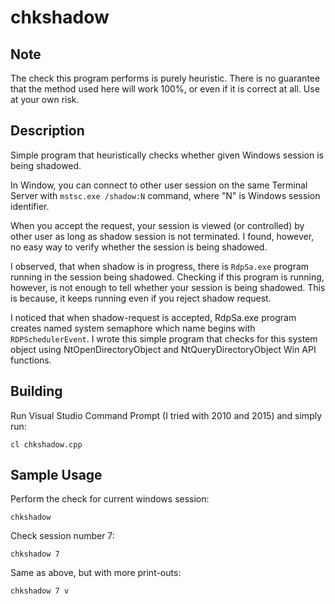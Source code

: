 # chkshadow

## Note

The check this program performs is purely heuristic. There is no guarantee that the method used here will work 100%, or
even if it is correct at all. Use at your own risk.

## Description

Simple program that heuristically checks whether given Windows session is being shadowed.

In Window, you can connect to other user session on the same Terminal Server with `mstsc.exe /shadow:N` command, where
"N" is Windows session identifier.

When you accept the request, your session is viewed (or controlled) by other user as long as shadow session is not terminated.
I found, however, no easy way to verify whether the session is being shadowed.

I observed, that when shadow is in progress, there is `RdpSa.exe` program running in the session being shadowed.
Checking if this program is running, however, is not enough to tell whether your session is being shadowed.
This is because, it keeps running even if you reject shadow request.

I noticed that when shadow-request is accepted, RdpSa.exe program creates named system semaphore which name begins with `RDPSchedulerEvent`.
I wrote this simple program that checks for this system object using NtOpenDirectoryObject and NtQueryDirectoryObject Win API functions.


## Building

Run Visual Studio Command Prompt (I tried with 2010 and 2015) and simply run:

`cl chkshadow.cpp`

## Sample Usage

Perform the check for current windows session:

`chkshadow`

Check session number 7:

`chkshadow 7`

Same as above, but with more print-outs:

`chkshadow 7 v`
